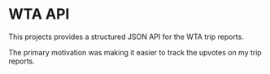 # WTA API

This projects provides a structured JSON API for the WTA trip reports.

The primary motivation was making it easier to track the upvotes on my
trip reports.
